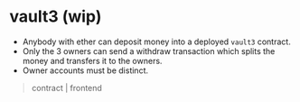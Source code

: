 # vault3 (wip)

* Anybody with ether can deposit money into a deployed `vault3` contract.
* Only the 3 owners can send a withdraw transaction which splits the money and transfers it to the owners.
* Owner accounts must be distinct.

> contract | frontend